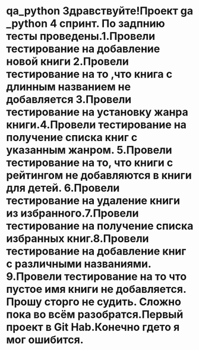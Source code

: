 # qa_python Здравствуйте!Проект ga _python 4 спринт. По задпнию тесты проведены.1.Провели тестирование на добавление новой книги 2.Провели тестирование на то ,что книга с длинным названием не добавляется 3.Провели тестирование на установку жанра книги.4.Провели тестирование на получение списка книг с указанным жанром. 5.Провели тестирование на то, что книги с рейтингом не добавляются в книги для детей. 6.Провели тестирование на удаление книги из избранного.7.Провели тестирование на получение списка избранных книг.8.Провели тестирование на добавление книг с различными названиями. 9.Провели тестирование на то что пустое имя книги не добавляется. Прошу сторго не судить. Сложно пока во всём разобратся.Первый проект в Git Hab.Конечно гдето я мог ошибится.
